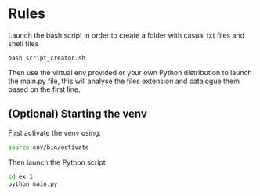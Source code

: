 # Rules
Launch the bash script in order to create a folder with casual txt files and shell files
```
bash script_creator.sh
```
Then use the virtual env provided or your own Python distribution to launch the main.py file, this will analyse the files extension and catalogue them based on the first line.
## (Optional) Starting the venv
First activate the venv using:
```bash
source env/bin/activate
```
Then launch the Python script
```bash
cd ex_1
python main.py
```